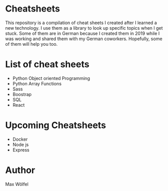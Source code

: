 # Cheatsheets

This repository is a compilation of cheat sheets I created after I learned a new technology. I use them as a library to look up specific topics when I get stuck. Some of them are in German because I created them in 2019 while I was working and shared them with my German coworkers. Hopefully, some of them will help you too.


# List of cheat sheets

- Python Object oriented Programming
- Python Array Functions
- Sass
- Boostrap
- SQL 
- React

# Upcoming Cheatsheets

- Docker
- Node js
- Express

# Author

Max Wölfel
